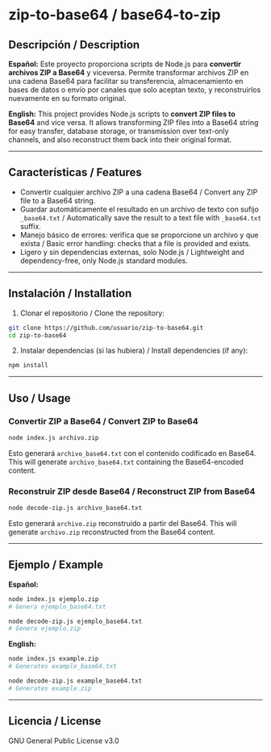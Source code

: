 # zip-to-base64 / base64-to-zip

## Descripción / Description

**Español:**
Este proyecto proporciona scripts de Node.js para **convertir archivos ZIP a Base64** y viceversa. Permite transformar archivos ZIP en una cadena Base64 para facilitar su transferencia, almacenamiento en bases de datos o envío por canales que solo aceptan texto, y reconstruirlos nuevamente en su formato original.

**English:**
This project provides Node.js scripts to **convert ZIP files to Base64** and vice versa. It allows transforming ZIP files into a Base64 string for easy transfer, database storage, or transmission over text-only channels, and also reconstruct them back into their original format.

---

## Características / Features

* Convertir cualquier archivo ZIP a una cadena Base64 / Convert any ZIP file to a Base64 string.
* Guardar automáticamente el resultado en un archivo de texto con sufijo `_base64.txt` / Automatically save the result to a text file with `_base64.txt` suffix.
* Manejo básico de errores: verifica que se proporcione un archivo y que exista / Basic error handling: checks that a file is provided and exists.
* Ligero y sin dependencias externas, solo Node.js / Lightweight and dependency-free, only Node.js standard modules.

---

## Instalación / Installation

1. Clonar el repositorio / Clone the repository:

```bash
git clone https://github.com/usuario/zip-to-base64.git
cd zip-to-base64
```

2. Instalar dependencias (si las hubiera) / Install dependencies (if any):

```bash
npm install
```

---

## Uso / Usage

### Convertir ZIP a Base64 / Convert ZIP to Base64

```bash
node index.js archivo.zip
```

Esto generará `archivo_base64.txt` con el contenido codificado en Base64.
This will generate `archivo_base64.txt` containing the Base64-encoded content.

### Reconstruir ZIP desde Base64 / Reconstruct ZIP from Base64

```bash
node decode-zip.js archivo_base64.txt
```

Esto generará `archivo.zip` reconstruido a partir del Base64.
This will generate `archivo.zip` reconstructed from the Base64 content.

---

## Ejemplo / Example

**Español:**

```bash
node index.js ejemplo.zip
# Genera ejemplo_base64.txt

node decode-zip.js ejemplo_base64.txt
# Genera ejemplo.zip
```

**English:**

```bash
node index.js example.zip
# Generates example_base64.txt

node decode-zip.js example_base64.txt
# Generates example.zip
```

---

## Licencia / License

GNU General Public License v3.0
